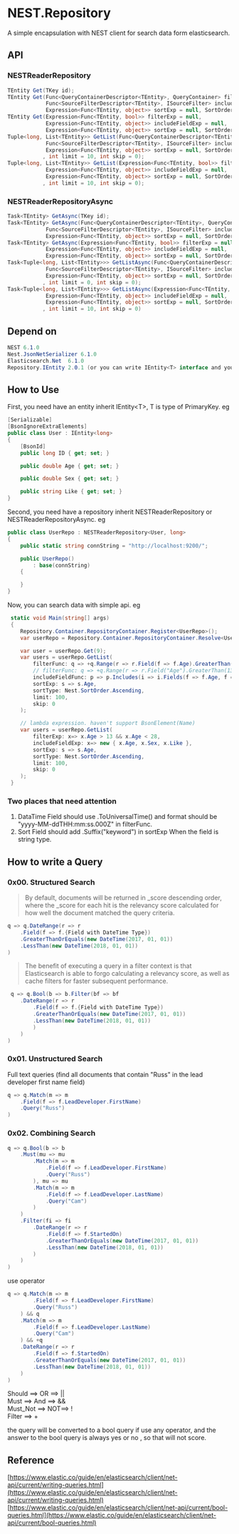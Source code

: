 # NEST.Repository

A simple encapsulation with NEST client for search data form elasticsearch.

## API

### NESTReaderRepository
```csharp
TEntity Get(TKey id);
TEntity Get(Func<QueryContainerDescriptor<TEntity>, QueryContainer> filterFunc = null,
            Func<SourceFilterDescriptor<TEntity>, ISourceFilter> includeFieldFunc = null,
            Expression<Func<TEntity, object>> sortExp = null, SortOrder sortType = SortOrder.Ascending);
TEntity Get(Expression<Func<TEntity, bool>> filterExp = null,
            Expression<Func<TEntity, object>> includeFieldExp = null,
            Expression<Func<TEntity, object>> sortExp = null, SortOrder sortType = SortOrder.Ascending);
Tuple<long, List<TEntity>> GetList(Func<QueryContainerDescriptor<TEntity>, QueryContainer> filterFunc = null,
            Func<SourceFilterDescriptor<TEntity>, ISourceFilter> includeFieldFunc = null,
            Expression<Func<TEntity, object>> sortExp = null, SortOrder sortType = SortOrder.Ascending
           , int limit = 10, int skip = 0);
Tuple<long, List<TEntity>> GetList(Expression<Func<TEntity, bool>> filterExp = null,
            Expression<Func<TEntity, object>> includeFieldExp = null,
            Expression<Func<TEntity, object>> sortExp = null, SortOrder sortType = SortOrder.Ascending
           , int limit = 10, int skip = 0);
```

### NESTReaderRepositoryAsync
```csharp
Task<TEntity> GetAsync(TKey id);
Task<TEntity> GetAsync(Func<QueryContainerDescriptor<TEntity>, QueryContainer> filterFunc = null,
            Func<SourceFilterDescriptor<TEntity>, ISourceFilter> includeFieldFunc = null,
            Expression<Func<TEntity, object>> sortExp = null, SortOrder sortType = SortOrder.Ascending);
Task<TEntity> GetAsync(Expression<Func<TEntity, bool>> filterExp = null,
            Expression<Func<TEntity, object>> includeFieldExp = null,
            Expression<Func<TEntity, object>> sortExp = null, SortOrder sortType = SortOrder.Ascending);
Task<Tuple<long, List<TEntity>>> GetListAsync(Func<QueryContainerDescriptor<TEntity>, QueryContainer> filterFunc = null,
            Func<SourceFilterDescriptor<TEntity>, ISourceFilter> includeFieldFunc = null,
            Expression<Func<TEntity, object>> sortExp = null, SortOrder sortType = SortOrder.Ascending
           , int limit = 0, int skip = 0);
Task<Tuple<long, List<TEntity>>> GetListAsync(Expression<Func<TEntity, bool>> filterExp = null,
            Expression<Func<TEntity, object>> includeFieldExp = null,
            Expression<Func<TEntity, object>> sortExp = null, SortOrder sortType = SortOrder.Ascending
           , int limit = 10, int skip = 0)
```

## Depend on
```csharp
NEST 6.1.0
Nest.JsonNetSerializer 6.1.0
Elasticsearch.Net  6.1.0
Repository.IEntity 2.0.1 (or you can write IEntity<T> interface and you entity inherit it.)
```

## How to Use

First, you need have an entity inherit IEntity\<T\>, T is type of PrimaryKey. eg
```csharp
[Serializable]
[BsonIgnoreExtraElements]
public class User : IEntity<long>
{
    [BsonId]
    public long ID { get; set; }

    public double Age { get; set; }

    public double Sex { get; set; }

    public string Like { get; set; }
}
```

Second, you need have a repository inherit NESTReaderRepository or NESTReaderRepositoryAsync. eg
```csharp
public class UserRepo : NESTReaderRepository<User, long>
{
    public static string connString = "http://localhost:9200/";

    public UserRepo()
        : base(connString)
    {

    }
}
```

Now, you can search data with simple api. eg
```csharp
 static void Main(string[] args)
 {
    Repository.Container.RepositoryContainer.Register<UserRepo>();
    var userRepo = Repository.Container.RepositoryContainer.Resolve<UserRepo>();

    var user = userRepo.Get(9);
    var users = userRepo.GetList(
        filterFunc: q => +q.Range(r => r.Field(f => f.Age).GreaterThan(13).LessThan(28)), 
		// filterFunc: q => +q.Range(r => r.Field("Age").GreaterThan(13).LessThan(28)),
        includeFieldFunc: p => p.Includes(i => i.Fields(f => f.Age, f => f.Sex, f => f.Like)),
        sortExp: s => s.Age,
        sortType: Nest.SortOrder.Ascending,
        limit: 100,
        skip: 0
    );

	// lambda expression. haven't support BsonElement(Name)
	var users = userRepo.GetList(
        filterExp: x=> x.Age > 13 && x.Age < 28, 
        includeFieldExp: x=> new { x.Age, x.Sex, x.Like },
        sortExp: s => s.Age,
        sortType: Nest.SortOrder.Ascending,
        limit: 100,
        skip: 0
    );
 }
```

### Two places that need attention
1. DataTime Field should use .ToUniversalTime() and format should be "yyyy-MM-ddTHH:mm:ss.000Z" in filterFunc.
2. Sort Field should add .Suffix("keyword") in sortExp When the field is string type.


## How to write a Query
### 0x00. Structured Search
>By default, documents will be returned in _score descending order, where the _score for each hit is the relevancy score calculated for how well the document matched the query criteria.
```csharp
q => q.DateRange(r => r
    .Field(f => f.{Field with DateTime Type})
    .GreaterThanOrEquals(new DateTime(2017, 01, 01))
    .LessThan(new DateTime(2018, 01, 01))
)
```

>The benefit of executing a query in a filter context is that Elasticsearch is able to forgo calculating a relevancy score, as well as cache filters for faster subsequent performance.
```csharp
 q => q.Bool(b => b.Filter(bf => bf
    .DateRange(r => r
        .Field(f => f.{Field with DateTime Type})
        .GreaterThanOrEquals(new DateTime(2017, 01, 01))
        .LessThan(new DateTime(2018, 01, 01))
        )
    )
)
```

### 0x01. Unstructured Search
Full text queries (find all documents that contain "Russ" in the lead developer first name field)
```csharp
q => q.Match(m => m
    .Field(f => f.LeadDeveloper.FirstName)
    .Query("Russ")
)
```

### 0x02. Combining Search
```csharp
q => q.Bool(b => b
    .Must(mu => mu
        .Match(m => m
            .Field(f => f.LeadDeveloper.FirstName)
            .Query("Russ")
        ), mu => mu
        .Match(m => m
            .Field(f => f.LeadDeveloper.LastName)
            .Query("Cam")
        )
    )
    .Filter(fi => fi
        .DateRange(r => r
            .Field(f => f.StartedOn)
            .GreaterThanOrEquals(new DateTime(2017, 01, 01))
            .LessThan(new DateTime(2018, 01, 01))
        )
    )
)
```

use operator
```csharp
q => q.Match(m => m
        .Field(f => f.LeadDeveloper.FirstName)
        .Query("Russ")
    ) && q
    .Match(m => m
        .Field(f => f.LeadDeveloper.LastName)
        .Query("Cam")
    ) && +q
    .DateRange(r => r
        .Field(f => f.StartedOn)
        .GreaterThanOrEquals(new DateTime(2017, 01, 01))
        .LessThan(new DateTime(2018, 01, 01))
    )
)
```

Should ==> OR ==> ||  
Must ==> And ==> &&  
Must_Not ==> NOT==> !  
Filter ==> + 

the query will be converted to a bool query if use any operator, and the answer to the bool query is always yes or no , so that will not score.


## Reference
[https://www.elastic.co/guide/en/elasticsearch/client/net-api/current/writing-queries.html](https://www.elastic.co/guide/en/elasticsearch/client/net-api/current/writing-queries.html)
[https://www.elastic.co/guide/en/elasticsearch/client/net-api/current/bool-queries.html](https://www.elastic.co/guide/en/elasticsearch/client/net-api/current/bool-queries.html)
